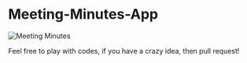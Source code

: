 # Meeting-Minutes-App

![Meeting Minutes](https://user-images.githubusercontent.com/29921692/136321499-7a7c52e9-a1dc-4c91-a6a3-a350ec1d9c9e.gif)


Feel free to play with codes, if you have a crazy idea, then pull request!

